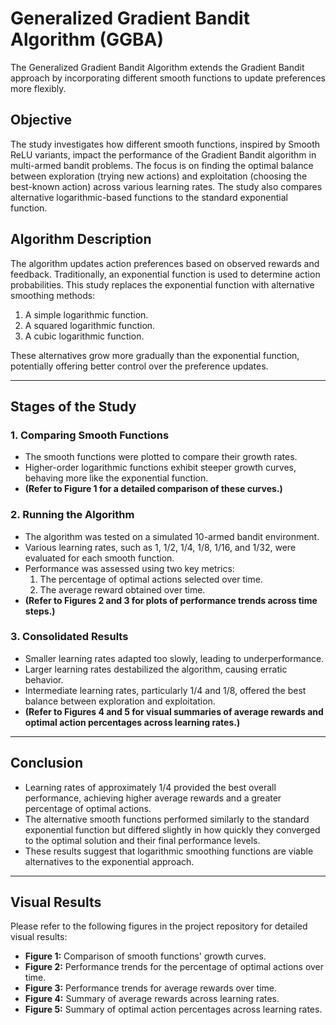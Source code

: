 # Generalized Gradient Bandit Algorithm (GGBA)

The Generalized Gradient Bandit Algorithm extends the Gradient Bandit approach by incorporating different smooth functions to update preferences more flexibly.

## Objective

The study investigates how different smooth functions, inspired by Smooth ReLU variants, impact the performance of the Gradient Bandit algorithm in multi-armed bandit problems. The focus is on finding the optimal balance between exploration (trying new actions) and exploitation (choosing the best-known action) across various learning rates. The study also compares alternative logarithmic-based functions to the standard exponential function.

## Algorithm Description

The algorithm updates action preferences based on observed rewards and feedback. Traditionally, an exponential function is used to determine action probabilities. This study replaces the exponential function with alternative smoothing methods:

1. A simple logarithmic function.
2. A squared logarithmic function.
3. A cubic logarithmic function.

These alternatives grow more gradually than the exponential function, potentially offering better control over the preference updates.

---

## Stages of the Study

### 1. Comparing Smooth Functions
- The smooth functions were plotted to compare their growth rates.
- Higher-order logarithmic functions exhibit steeper growth curves, behaving more like the exponential function.
- **(Refer to Figure 1 for a detailed comparison of these curves.)**

### 2. Running the Algorithm
- The algorithm was tested on a simulated 10-armed bandit environment.
- Various learning rates, such as 1, 1/2, 1/4, 1/8, 1/16, and 1/32, were evaluated for each smooth function.
- Performance was assessed using two key metrics:
  1. The percentage of optimal actions selected over time.
  2. The average reward obtained over time.
- **(Refer to Figures 2 and 3 for plots of performance trends across time steps.)**

### 3. Consolidated Results
- Smaller learning rates adapted too slowly, leading to underperformance.
- Larger learning rates destabilized the algorithm, causing erratic behavior.
- Intermediate learning rates, particularly 1/4 and 1/8, offered the best balance between exploration and exploitation.
- **(Refer to Figures 4 and 5 for visual summaries of average rewards and optimal action percentages across learning rates.)**

---

## Conclusion
- Learning rates of approximately 1/4 provided the best overall performance, achieving higher average rewards and a greater percentage of optimal actions.
- The alternative smooth functions performed similarly to the standard exponential function but differed slightly in how quickly they converged to the optimal solution and their final performance levels.
- These results suggest that logarithmic smoothing functions are viable alternatives to the exponential approach.

---

## Visual Results

Please refer to the following figures in the project repository for detailed visual results:

- **Figure 1:** Comparison of smooth functions' growth curves.
- **Figure 2:** Performance trends for the percentage of optimal actions over time.
- **Figure 3:** Performance trends for average rewards over time.
- **Figure 4:** Summary of average rewards across learning rates.
- **Figure 5:** Summary of optimal action percentages across learning rates.


